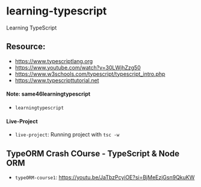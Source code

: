 # learning-typescript
Learning TypeScript

## Resource: 
- https://www.typescriptlang.org
- https://www.youtube.com/watch?v=30LWjhZzg50
- https://www.w3schools.com/typescript/typescript_intro.php
- https://www.typescripttutorial.net

#### Note: same46learningtypescript
- `learningtypescript`

#### Live-Project 
- `live-project`: Running project with `tsc -w`

## TypeORM Crash COurse - TypeScript & Node ORM 
- `typeORM-course1`: https://youtu.be/JaTbzPcyiOE?si=BjMeEzjGsn9QkuKW